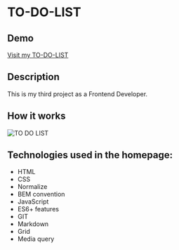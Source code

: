 # TO-DO-LIST

## Demo
[Visit my TO-DO-LIST]( https://patryk-solinski.github.io/TO-DO-LIST/)

## Description
This is my third project as a Frontend Developer.

## How it works

![TO DO LIST]()

## Technologies used in the homepage:
- HTML
- CSS
- Normalize
- BEM convention
- JavaScript
- ES6+ features
- GIT
- Markdown
- Grid
- Media query
